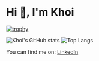 # Hi 👋, I'm Khoi

[![trophy](https://github-profile-trophy.vercel.app/?username=khoilen&theme=onedark)](https://github.com/khoilen/github-profile-trophy)

![Khoi's GitHub stats](https://github-readme-stats.vercel.app/api?username=khoilen&theme=dark&show_icons=true) ![Top Langs](https://github-readme-stats.vercel.app/api/top-langs/?username=khoilen&layout=compact)

You can find me on: [LinkedIn](https://www.linkedin.com/in/khoi-nguyen-61725b124)
